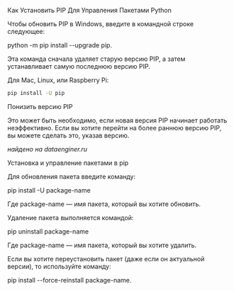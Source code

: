 Как Установить PIP Для Управления Пакетами Python

Чтобы обновить PIP в Windows, введите в командной строке следующее: 

python -m pip install --upgrade pip.

Эта команда сначала удаляет старую версию PIP, а затем устанавливает самую последнюю версию PIP. 

Для Mac, Linux, или Raspberry Pi:

```bash
pip install -U pip
```

Понизить версию PIP

Это может быть необходимо, если новая версия PIP начинает работать неэффективно. Если вы хотите перейти на более раннюю версию PIP, вы можете сделать это, указав версию.

*найдено на dataenginer.ru*

Установка и управление пакетами в pip

Для обновления пакета введите команду: 

pip install -U package-name

Где package-name — имя пакета, который вы хотите обновить.

Удаление пакета выполняется командой:

pip uninstall package-name

Где package-name — имя пакета, который вы хотите удалить.

Если вы хотите переустановить пакет (даже если он актуальной версии), то используйте команду:

pip install --force-reinstall package-name.